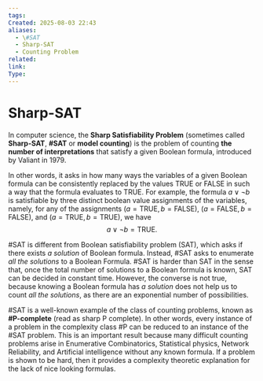 ```yaml
---
tags: 
Created: 2025-08-03 22:43
aliases:
  - \#SAT
  - Sharp-SAT
  - Counting Problem
related: 
link: 
Type:
---
```

# Sharp-SAT

In computer science, the **Sharp Satisfiability Problem** (sometimes called **Sharp-SAT**, **#SAT** or **model counting**) is the problem of counting **the number of interpretations** that satisfy a given Boolean formula, introduced by Valiant in 1979.

In other words, it asks in how many ways the variables of a given Boolean formula can be consistently replaced by the values TRUE or FALSE in such a way that the formula evaluates to TRUE. For example, the formula $a \lor \neg b$ is satisfiable by three distinct boolean value assignments of the variables, namely, for any of the assignments $(a = \text{TRUE}, b = \text{FALSE})$, $(a = \text{FALSE}, b = \text{FALSE})$, and $(a = \text{TRUE}, b = \text{TRUE})$, we have  
$$
a \lor \neg b = \text{TRUE}.
$$

\#SAT is different from Boolean satisfiability problem (SAT), which asks if there exists *a solution* of Boolean formula. Instead, \#SAT asks to enumerate *all the solutions* to a Boolean Formula. \#SAT is harder than SAT in the sense that, once the total number of solutions to a Boolean formula is known, SAT can be decided in constant time. However, the converse is not true, because knowing a Boolean formula has *a solution* does not help us to count *all the solutions*, as there are an exponential number of possibilities.

\#SAT is a well-known example of the class of counting problems, known as **#P-complete** (read as sharp P complete). 
In other words, every instance of a problem in the complexity class \#P can be reduced to an instance of the \#SAT problem. 
This is an important result because many difficult counting problems arise in Enumerative Combinatorics, Statistical physics, Network Reliability, and Artificial intelligence without any known formula. If a problem is shown to be hard, then it provides a complexity theoretic explanation for the lack of nice looking formulas.